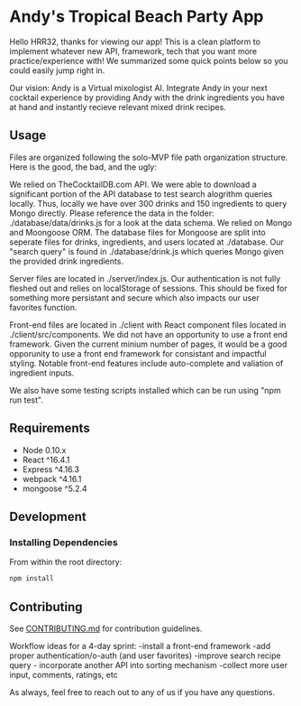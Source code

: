 # Andy's Tropical Beach Party App

Hello HRR32, thanks for viewing our app! This is a clean platform to implement whatever new API, framework, tech that you want more practice/experience with! We summarized some quick points below so you could easily jump right in. 

Our vision: Andy is a Virtual mixologist AI. Integrate Andy in your next cocktail experience by providing Andy with the drink ingredients you have at hand and instantly recieve relevant mixed drink recipes.

## Usage

Files are organized following the solo-MVP file path organization structure. Here is the good, the bad, and the ugly:

We relied on TheCocktailDB.com API. We were able to download a significant portion of the API database to test search alogrithm queries locally. Thus, locally we have over 300 drinks and 150 ingredients to query Mongo directly. Please reference the data in the folder: ./database/data/drinks.js for a look at the data schema. We relied on Mongo and Moongoose ORM. The database files for Mongoose are split into seperate files for drinks, ingredients, and users located at ./database. Our "search query" is found in ./database/drink.js which queries Mongo given the provided drink ingredients. 

Server files are located in ./server/index.js. Our authentication is not fully fleshed out and relies on localStorage of sessions. This should be fixed for something more persistant and secure which also impacts our user favorites function. 

Front-end files are located in ./client with React component files located in ./client/src/components. We did not have an opportunity to use a front end framework. Given the current minium number of pages, it would be a good opporunity to use a front end framework for consistant and impactful styling. Notable front-end features include auto-complete and valiation of ingredient inputs. 

We also have some testing scripts installed which can be run using "npm run test".

## Requirements

- Node 0.10.x
- React ^16.4.1
- Express ^4.16.3
- webpack ^4.16.1
- mongoose ^5.2.4

## Development

### Installing Dependencies

From within the root directory:

```sh
npm install
```

## Contributing

See [CONTRIBUTING.md](CONTRIBUTING.md) for contribution guidelines.

Workflow ideas for a 4-day sprint:
-install a front-end framework
-add proper authentication/o-auth (and user favorites)
-improve search recipe query - incorporate another API into sorting mechanism
-collect more user input, comments, ratings, etc

As always, feel free to reach out to any of us if you have any questions. 
